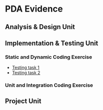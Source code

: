 # PDA Evidence

## Analysis & Design Unit



## Implementation & Testing Unit





### Static and Dynamic Coding Exercise
- [Testing task 1](./i_and_t/testing_task_1.md)
- [Testing task 2](./i_and_t/testing_task_2.md)

### Unit and Integration Coding Exercise


## Project Unit
